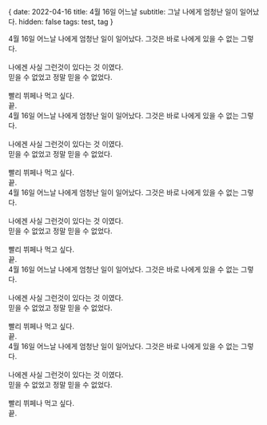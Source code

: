 {
date: 2022-04-16
title: 4월 16일 어느날
subtitle: 그날 나에게 엄청난 일이 일어났다.
hidden: false
tags: test, tag
}

4월 16일 어느날 나에게 엄청난 일이 일어났다. 그것은 바로 나에게 있을 수 없는 그렇다.<br>
<br>
나에겐 사실 그런것이 있다는 것 이였다.<br>
믿을 수 없었고 정말 믿을 수 없었다.<br>
<br>
빨리 뷔페나 먹고 싶다.<br>
끝.
<br>
4월 16일 어느날 나에게 엄청난 일이 일어났다. 그것은 바로 나에게 있을 수 없는 그렇다.<br>
<br>
나에겐 사실 그런것이 있다는 것 이였다.<br>
믿을 수 없었고 정말 믿을 수 없었다.<br>
<br>
빨리 뷔페나 먹고 싶다.<br>
끝.
<br>
4월 16일 어느날 나에게 엄청난 일이 일어났다. 그것은 바로 나에게 있을 수 없는 그렇다.<br>
<br>
나에겐 사실 그런것이 있다는 것 이였다.<br>
믿을 수 없었고 정말 믿을 수 없었다.<br>
<br>
빨리 뷔페나 먹고 싶다.<br>
끝.
<br>
4월 16일 어느날 나에게 엄청난 일이 일어났다. 그것은 바로 나에게 있을 수 없는 그렇다.<br>
<br>
나에겐 사실 그런것이 있다는 것 이였다.<br>
믿을 수 없었고 정말 믿을 수 없었다.<br>
<br>
빨리 뷔페나 먹고 싶다.<br>
끝.
<br>
4월 16일 어느날 나에게 엄청난 일이 일어났다. 그것은 바로 나에게 있을 수 없는 그렇다.<br>
<br>
나에겐 사실 그런것이 있다는 것 이였다.<br>
믿을 수 없었고 정말 믿을 수 없었다.<br>
<br>
빨리 뷔페나 먹고 싶다.<br>
끝.
<br>
